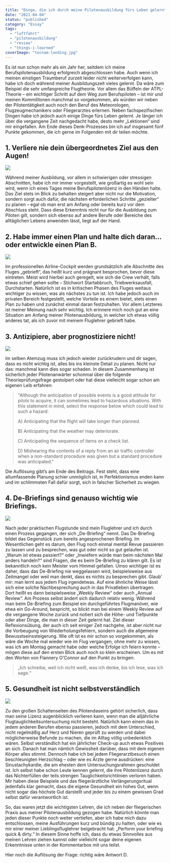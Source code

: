 ```yaml
---
title: "Dinge, die ich durch meine Pilotenausbildung fürs Leben gelernt habe"
date: "2021-04-04"
status: "published"
category: "Essay"
tags: 
  - "luftfahrt"
  - "pilotenausbildung"
  - "review"
  - "things-i-learned"
coverImage: "tecnam-landing.jpg"
---
```


Es ist nun schon mehr als ein Jahr her, seitdem ich meine Berufspilotenausbildung erfolgreich abgeschlossen habe. Auch wenn ich meinen einstigen Traumberuf zurzeit leider nicht weiterverfolgen kann, habe ich doch während meiner Ausbildungszeit vieles gelernt. Da wäre zum Beispiel die sehr umfangreiche Flugtheorie. Vor allem das Büffeln der ATPL-Theorie – ein wichtiger Schritt auf dem Weg zum Berufspiloten – ist mir und meinen Kommilitonen manchmal so vorgekommen, als würden wir neben der Pilotentätigkeit auch noch den Beruf des Meteorologen, Flugzeugmechanikers oder Fliegerarztes erlernen. Neben fachspezifischen Dingen habe ich jedoch auch einige Dinge fürs Leben gelernt. Je länger ich über die vergangene Zeit nachgedacht habe, desto mehr „Lektionen“ sind mir eingefallen. Am Ende dieses Denk-Prozesses bin ich auf insgesamt fünf Punkte gekommen, die ich gerne im Folgenden mit dir teilen möchte.

<!--more-->

## 1\. Verliere nie dein übergeordnetes Ziel aus den Augen!

![](https://images.unsplash.com/photo-1589959864690-24091a905ea1?ixid=MXwxMjA3fDB8MHxwaG90by1wYWdlfHx8fGVufDB8fHw%3D&ixlib=rb-1.2.1&auto=format&fit=crop&w=1342&q=80)

Während meiner Ausbildung, vor allem in schwierigen oder stressigen Abschnitten, habe ich mir immer vorgestellt, wie großartig es wohl sein wird, wenn ich eines Tages meine Berufspilotenlizenz in den Händen halte. Das Ziel stets im Blick zu behalten steigert aber nicht nur die Motivation, sondern sorgt auch dafür, die nächsten erforderlichen Schritte „gezielter“ zu planen – egal ob man erst am Anfang oder bereits kurz vor dem Abschluss steht. Dass diese Erkenntnis nicht nur für die Ausbildung zum Piloten gilt, sondern sich ebenso auf andere Berufe oder Bereiche des alltäglichen Lebens anwenden lässt, liegt auf der Hand.

## 2\. Habe immer einen Plan und halte dich daran… oder entwickle einen Plan B.

![](https://images.unsplash.com/photo-1585776245865-b92df54c6b25?ixlib=rb-1.2.1&ixid=MXwxMjA3fDB8MHxwaG90by1wYWdlfHx8fGVufDB8fHw%3D&auto=format&fit=crop&w=1350&q=80)

Im professionellen Airline-Cockpit werden grundsätzlich alle Abschnitte des Fluges „gebrieft“, das heißt kurz und prägnant besprochen, bevor diese eintreten. Meist wird hierbei auch geregelt, wie sich die Crew verhält, falls etwas schief gehen sollte – Stichwort Startabbruch, Triebwerksausfall, Durchstarten. Natürlich ist es in kritischen Phasen des Fluges weitaus wichtiger zu wissen, was als nächstes zu tun ist. Ich habe jedoch auch im privaten Bereich festgestellt, welche Vorteile es einem bietet, stets einen Plan zu haben und zunächst einmal daran festzuhalten. Vor allem Letzteres ist meiner Meinung nach sehr wichtig. Ich erinnere mich noch gut an eine Situation am Anfang meiner Pilotenausbildung, in welcher ich etwas völlig anderes tat, als ich zuvor mit meinem Fluglehrer gebrieft habe.

## 3\. Antizipiere, aber prognostiziere nicht!

![](https://images.unsplash.com/photo-1590055531615-f16d36ffe8ec?ixlib=rb-1.2.1&ixid=MXwxMjA3fDB8MHxwaG90by1wYWdlfHx8fGVufDB8fHw%3D&auto=format&fit=crop&w=1489&q=80)

Im selben Atemzug muss ich jedoch wieder zurückrudern und dir sagen, dass es nicht wichtig ist, alles bis ins kleinste Detail zu planen. Nicht nur das: manchmal kann dies sogar schaden. In diesem Zusammenhang ist sicherlich jeder Pilotenanwärter schonmal über die folgende Theorieprüfungsfrage gestolpert oder hat diese vielleicht sogar schon am eigenen Leib erfahren:

> "Although the anticipation of possible events is a good attitude for pilots to acquire, it can sometimes lead to hazardous situations. With this statement in mind, select the response below which could lead to such a hazard:
> 
> A) Anticipating that the flight will take longer than planned.
> 
> B) Anticipating that the weather may deteriorate.
> 
> C) Anticipating the sequence of items on a check list.
> 
> D) Mishearing the contents of a reply from an air traffic controller when a non-standard procedure was given but a standard procedure was anticipated."

Die Auflösung gibt’s am Ende des Beitrags. Fest steht, dass eine allumfassende Planung schier unmöglich ist, in Perfektionismus enden kann und im schlimmsten Fall dafür sorgt, sich in falscher Sicherheit zu wiegen.

## 4\. De-Briefings sind genauso wichtig wie Briefings.

![](https://images.unsplash.com/photo-1462642109801-4ac2971a3a51?ixlib=rb-1.2.1&ixid=MXwxMjA3fDB8MHxwaG90by1wYWdlfHx8fGVufDB8fHw%3D&auto=format&fit=crop&w=966&q=80)

Nach jeder praktischen Flugstunde sind mein Fluglehrer und ich durch einen Prozess gegangen, der sich „De-Briefing“ nennt. Das De-Briefing bildet das Gegenstück zum bereits angesprochenen Briefing. Im Wesentlichen geht es darum, den Flug noch einmal mental Revue passieren zu lassen und zu besprechen, was gut oder nicht so gut gelaufen ist. „Warum ist etwas passiert?“ oder „Inwiefern würde man beim nächsten Mal anders handeln?“ sind Fragen, die es beim De-Briefing zu klären gilt. Es ist bekanntlich noch kein Meister vom Himmel gefallen. Umso wichtiger ist es daher, dass das De-Briefing nie weggelassen wird, beispielsweise aus Zeitmangel oder weil man denkt, dass es nichts zu besprechen gibt. Glaub‘ mir: man lernt aus jedem Flug irgendetwas. Auf eine ähnliche Weise lässt sich eine solche Nachbesprechung auch in das Privatleben übertragen. Dort heißt es dann beispielsweise „Weekly Review“ oder auch „Annual Review“. Am Prozess selbst ändert sich dadurch relativ wenig. Während man beim De-Briefing zum Beispiel ein durchgeführtes Flugmanöver, wie etwa ein Go-Around, bespricht, so blickt man bei einem Weekly Review auf die vergangene Woche zurück und notiert sich die Höhe- und Tiefpunkte oder aber Dinge, die man in dieser Zeit gelernt hat. Ziel dieser Reflexionsübung, der auch ich seit einiger Zeit nachgehe, ist aber nicht nur die Vorbeugung von Wiederholungsfehlern, sondern auch die allgemeine Bewusstseinssteigerung. Wie oft ist es mir schon so vorgekommen, als wäre die Woche mal wieder wie im Flug vergangen, ohne mehr zu wissen, was ich am Montag gemacht habe oder welche Erfolge ich feiern konnte – mögen diese auf den ersten Blick auch noch so klein erscheinen. Um es mit den Worten von Flannery O'Connor auf den Punkt zu bringen:

> „Ich schreibe, weil ich nicht weiß, was ich denke, bis ich lese, was ich sage.“

## 5\. Gesundheit ist nicht selbstverständlich

![](https://images.unsplash.com/photo-1612537785055-e226dae15987?ixid=MXwxMjA3fDB8MHxwaG90by1wYWdlfHx8fGVufDB8fHw%3D&ixlib=rb-1.2.1&auto=format&fit=crop&w=967&q=80)

Zu den großen Schattenseiten des Pilotendaseins gehört sicherlich, dass man seine Lizenz augenblicklich verlieren kann, wenn man die alljährliche Flugtauglichkeitsuntersuchung nicht besteht. Natürlich kann einem das in jedem anderen Berufen ebenso passieren, jedoch mit dem Unterschied, nicht regelmäßig auf Herz und Nieren geprüft zu werden und dabei möglicherweise Befunde zu machen, die im Alltag völlig unbedenklich wären. Selbst verständlich hat ein jährlicher Check-up auch etwas Positives an sich. Danach hat man nämlich Gewissheit darüber, dass mit dem eigenen Körper alles stimmt. Dennoch habe ich bei jedem Fliegerarztbesuch einen beschleunigten Herzschlag – oder wie es Ärzte gerne ausdrücken: eine Sinustachykardie, die am ehesten dem Untersuchungsrahmen geschuldet ist. Ich selbst habe schon Leute kennen gelernt, die ihre Pilotenlizenz durch das Nichterfüllen der teils strengen Tauglichkeitsrichtlinien verloren haben. Mir haben diese Beispiele und das fliegerärztliche Verlängerungsritual jedenfalls klar gemacht, dass die eigene Gesundheit ein hohes Gut, wenn nicht sogar das höchste Gut darstellt und jeder bis zu einem gewissen Grad selbst dafür verantwortlich ist.

So, das waren jetzt die wichtigsten Lehren, die ich neben der fliegerischen Praxis aus meiner Pilotenausbildung gezogen habe. Natürlich könnte man jeden dieser Punkte noch weiter vertiefen, aber ich habe mich dazu entschlossen, meine Ausführungen kurz und bündig zu halten, oder wie es mir einer meiner Lieblingsfluglehrer beigebracht hat: „Perform your briefing quick & dirty.“ In diesem Sinne hoffe ich, dass du etwas Sinnvolles aus meinen Lehren ziehen kannst oder vielleicht sogar deine eigenen Erkenntnisse unten in der Kommentarbox mit uns teilst.

Hier noch die Auflösung der Frage: richtig wäre Antwort D.
